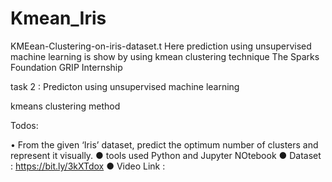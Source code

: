 # Kmean_Iris
KMEean-Clustering-on-iris-dataset.t Here prediction using unsupervised machine learning is show by using kmean clustering technique
The Sparks Foundation GRIP Internship

task 2 : Predicton using unsupervised machine learning

kmeans clustering method

Todos:

• From the given ‘Iris’ dataset, predict the optimum number of clusters and represent it visually. ● tools used Python and Jupyter NOtebook ● Dataset : https://bit.ly/3kXTdox ● Video Link :
